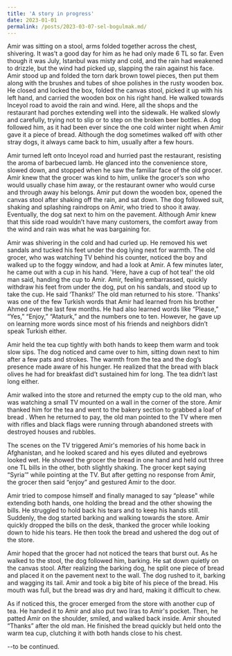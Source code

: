 ```yaml
---
title: 'A story in progress'
date: 2023-01-01
permalink: /posts/2023-03-07-sel-bogulmak.md/ 
---
```


Amir was sitting on a stool, arms folded together across the chest, shivering. It was’t a good day for him as he had only made 6 TL so far. Even though it was July, Istanbul was misty and cold, and the rain had weakened to drizzle, but the wind had picked up, slapping the rain against his face. Amir stood up and folded the torn dark brown towel pieces, then put them along with the brushes and tubes of shoe polishes in the rusty wooden box. He closed and locked the box, folded the canvas stool, picked it up with his left hand, and carried the wooden box on his right hand. He walked towards Inceyol road to avoid the rain and wind. Here, all the shops and the restaurant had porches extending well into the sidewalk. He walked slowly and carefully, trying not to slip or to step on the broken beer bottles. A dog followed him, as it had been ever since the one cold winter night when Amir gave it a piece of bread. Although the dog sometimes walked off with other stray dogs, it always came back to him, usually after a few hours. 

Amir turned left onto Inceyol road and hurried past the restaurant, resisting the aroma of barbecued lamb. He glanced into the convenience store, slowed down, and stopped when he saw the familiar face of the old grocer. Amir knew that the grocer was kind to him, unlike the grocer’s son who would usually chase him away, or the restaurant owner who would curse and through away his belongs. Amir put down the wooden box, opened the canvas stool after shaking off the rain, and sat down. The dog followed suit, shaking and splashing raindrops on Amir, who tried to shoo it away. Eventually, the dog sat next to him on the pavement. Although Amir knew that this side road wouldn’t have many customers, the comfort away from the wind and rain was what he was bargaining for. 

Amir was shivering in the cold and had curled up. He removed his wet sandals and tucked his feet under the dog lying next for warmth. The old grocer, who was watching TV behind his counter,  noticed the boy and walked up to the foggy window, and had a look at Amir. A few minutes later, he came out with a cup in his hand. 
'Here, have a cup of hot tea!' the old man said, handing the cup to Amir. 
Amir, feeling embarrassed, quickly withdraw his feet from under the dog, put on his sandals, and stood up to take the cup. He said ‘Thanks!’ The old man returned to his store. 
'Thanks' was one of the few Turkish words that Amir had learned from his brother Ahmed over the last few months. He had also learned words like “Please,”  “Yes,”  “Enjoy,” “Ataturk,” and the numbers one to ten. However, he gave up on learning more words since most of his friends and neighbors didn’t  speak Turkish either. 

Amir held the tea cup tightly with both hands to keep them warm and took slow sips. The dog noticed and came over to him, sitting down next to him after a few pats and strokes. The warmth from the tea and the dog’s presence made aware of his hunger. He realized that the bread with black olives he had for breakfast did’t sustained him for long. The tea didn’t last long either. 

Amir walked into the store and returned the empty cup to the old man, who was watching a small TV mounted on a wall in the corner of the store. Amir thanked him for the tea and went to the bakery section to grabbed a loaf of bread . When he returned to pay, the old man pointed to the TV where men with rifles and black flags were running through abandoned streets with destroyed houses and rubbles. 

The scenes on the TV triggered Amir's memories of his home back in Afghanistan, and he looked scared and his eyes diluted and eyebrows looked wet.  He showed the grocer the bread in one hand and held out three one TL bills in the other, both slightly shaking. The grocer kept saying “Syria’” while pointing at the TV. But after getting no response from Amir, the grocer then said “enjoy” and gestured Amir to the door. 

Amir tried to compose himself and finally managed to say “please" while extending both hands, one holding the bread and the other showing the bills. He struggled to hold back his tears and to keep his hands still. Suddenly, the dog started barking and walking towards the store. Amir quickly dropped the bills on the desk, thanked the grocer while looking down to hide his tears. He then took the bread and ushered the dog out of the store. 

Amir hoped that the grocer had not noticed the tears that burst out. As he walked to the stool, the dog followed him, barking. He sat  down quietly on the canvas stool. After realizing the barking dog, he split one piece of bread and placed it on the pavement next to the wall. The dog rushed to it, barking and wagging its tail. Amir and took a big bite of his piece of the bread. His mouth was full, but the bread was dry and hard, making it difficult to chew.

As if noticed this, the grocer emerged from the store with another cup of tea. He handed it to Amir and also put two liras to Amir's pocket. Then, he patted Amir on the shoulder, smiled, and walked back inside. Amir shouted “Thanks” after the old man. He finished the bread quickly but held onto the warm tea cup, clutching it with both hands close to his chest. 

--to be continued.



